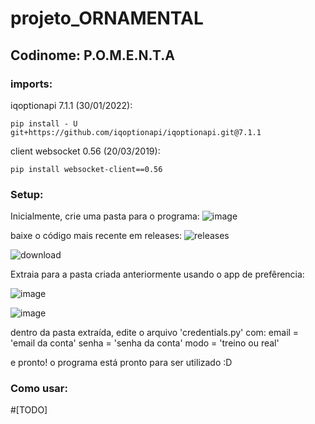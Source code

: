 # projeto_ORNAMENTAL
## Codinome: P.O.M.E.N.T.A

### imports:
iqoptionapi 7.1.1 (30/01/2022):
```
pip install - U git+https://github.com/iqoptionapi/iqoptionapi.git@7.1.1
```
client websocket 0.56 (20/03/2019):
```
pip install websocket-client==0.56
```
### Setup:
Inicialmente, crie uma pasta para o programa:
![image](https://user-images.githubusercontent.com/66352539/172508424-62cda6b4-1123-45f0-8b84-56a9673699ee.png)

baixe o código mais recente em releases:
![releases](https://user-images.githubusercontent.com/66352539/172508838-66226e27-374a-4fbc-a9ce-4a6ee7dcab4e.png)

![download](https://user-images.githubusercontent.com/66352539/172508962-f23063f4-6369-49c2-8d98-b5cd57f6d38f.png)

Extraia para a pasta criada anteriormente usando o app de prefêrencia:

![image](https://user-images.githubusercontent.com/66352539/172509412-ede316e7-d427-479a-90d6-bd303c9cb6d1.png)

![image](https://user-images.githubusercontent.com/66352539/172509482-d5d2b3b8-9237-47d9-9459-7129b713642b.png)

dentro da pasta extraída, edite o arquivo 'credentials.py' com:
email = 'email da conta'
senha = 'senha da conta'
modo  = 'treino ou real'

e pronto!
o programa está pronto para ser utilizado :D

### Como usar:
#[TODO]
